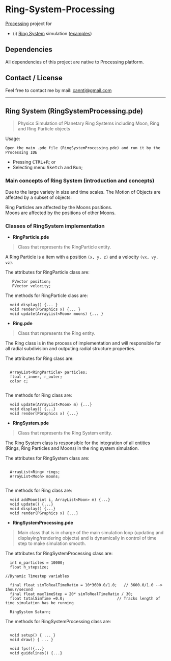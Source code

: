 # Ring-System-Processing

[Processing](https://processing.org/) project for 

* (i) [Ring System](#rs-processing) simulation ([examples](#all-examples))

## Dependencies

All dependencies of this project are native to Processing platform.

## Contact / License

Feel free to contact me by mail: canntj@gmail.com

---

<a name="rs-processing"></a>
## Ring System (RingSystemProcessing.pde)
> Physics Simulation of Planetary Ring Systems including Moon, Ring and Ring Particle objects

Usage:

`Open the main .pde file (RingSystemProcessing.pde) and run it by the Processing IDE`
* Pressing <kbd>CTRL</kbd>+<kbd>R</kbd>; or
* Selecting menu <kbd>Sketch</kbd> and <kbd>Run</kbd>;

### Main concepts of Ring System (introduction and concepts)

Due to the large variety in size and time scales. 
The Motion of Objects are affected by a subset of objects:

Ring Particles are affected by the Moons positions.  
Moons are affected by the positions of other Moons.

### Classes of RingSystem implementation

* **RingParticle.pde**

> Class that represents the RingParticle entity.

A Ring Particle is a item with a position `(x, y, z)` and a velocity `(vx, vy, vz)`.

The attributes for RingParticle class are:
  
```processing
   PVector position;
   PVector velocity;
```

The methods for RingParticle class are:

```processing
  void display() {... }
  void render(PGraphics x) {... }
  void update(ArrayList<Moon> moons) {... }
```

* **Ring.pde**

> Class that represents the Ring entity.

The Ring class is in the process of implementation and will responsible for all radial subdivision and outputing radial structure properties.

The attributes for Ring class are:
  
```processing

  ArrayList<RingParticle> particles;
  float r_inner, r_outer;
  color c;
  
```

The methods for Ring class are:

```processing
  void update(ArrayList<Moon> m) {...}
  void display() {...}
  void render(PGraphics x) {...}
```

* **RingSystem.pde**

> Class that represents the Ring System entity.

The Ring System class is responsible for the integration of all entities (Rings, Ring Particles and Moons) in the ring system simulation.

The attributes for RingSystem class are:
  
```processing

  ArrayList<Ring> rings;
  ArrayList<Moon> moons;
  
```

The methods for Ring class are:

```processing
  void addMoon(int i, ArrayList<Moon> m) {...}
  void update() {...}
  void display() {...}
  void render(PGraphics x) {...}
```

* **RingSystemProcessing.pde**

> Main class that is in charge of the main simulation loop (updating and displaying/rendering objects) and is dynamically in control of time step to make simulation smooth.

The attributes for RingSystemProcessing class are:
 
```processing
  int n_particles = 10000;   
  float h_stepsize;

//Dynamic Timestep variables

  final float simToRealTimeRatio = 10*3600.0/1.0;   // 3600.0/1.0 --> 1hour/second
  final float maxTimeStep = 20* simToRealTimeRatio / 30;
  float totalSimTime =0.0;                       // Tracks length of time simulation has be running

  RingSystem Saturn;
```

The methods for RingSystemProcessing class are:

```processing

  void setup() { ... }
  void draw() { ... }
   
  void fps(){...}
  void guidelines() {...}
  
```

